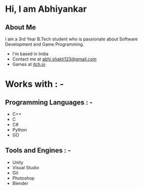 # Hi, I am Abhiyankar

## About Me 
I am a 3rd Year B.Tech student who is passionate about Software Development and Game Programming. 

* I'm based in India
* Contact me at [abhi.shakti123@gmail.com](mailto:abhi.shakti123@gmail.com)
* Games at [itch.io](https://abhishakti123.itch.io/)


# Works with : -

## Programming Languages : -
 * C++
 * C
 * C#
 * Python
 * GO

## Tools and Engines : -
  * Unity
  * Visual Studio
  * Git
  * Photoshop
  * Blender
